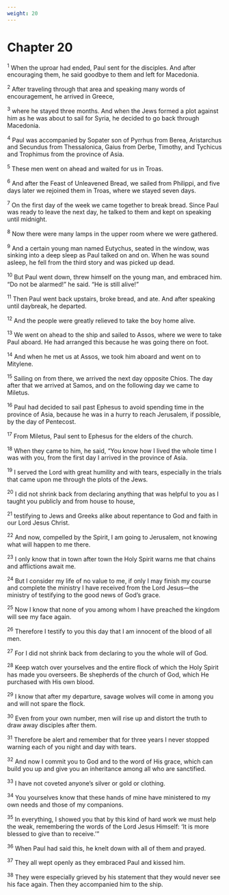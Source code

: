 ```yaml
---
weight: 20
---
```


# Chapter 20

<sup>1</sup> When the uproar had ended, Paul sent for the disciples. And after encouraging them, he said goodbye to them and left for Macedonia. 

<sup>2</sup> After traveling through that area and speaking many words of encouragement, he arrived in Greece, 

<sup>3</sup> where he stayed three months. And when the Jews formed a plot against him as he was about to sail for Syria, he decided to go back through Macedonia. 

<sup>4</sup> Paul was accompanied by Sopater son of Pyrrhus from Berea, Aristarchus and Secundus from Thessalonica, Gaius from Derbe, Timothy, and Tychicus and Trophimus from the province of Asia. 

<sup>5</sup> These men went on ahead and waited for us in Troas. 

<sup>6</sup> And after the Feast of Unleavened Bread, we sailed from Philippi, and five days later we rejoined them in Troas, where we stayed seven days. 

<sup>7</sup> On the first day of the week we came together to break bread. Since Paul was ready to leave the next day, he talked to them and kept on speaking until midnight. 

<sup>8</sup> Now there were many lamps in the upper room where we were gathered. 

<sup>9</sup> And a certain young man named Eutychus, seated in the window, was sinking into a deep sleep as Paul talked on and on. When he was sound asleep, he fell from the third story and was picked up dead. 

<sup>10</sup> But Paul went down, threw himself on the young man, and embraced him. “Do not be alarmed!” he said. “He is still alive!” 

<sup>11</sup> Then Paul went back upstairs, broke bread, and ate. And after speaking until daybreak, he departed. 

<sup>12</sup> And the people were greatly relieved to take the boy home alive. 

<sup>13</sup> We went on ahead to the ship and sailed to Assos, where we were to take Paul aboard. He had arranged this because he was going there on foot. 

<sup>14</sup> And when he met us at Assos, we took him aboard and went on to Mitylene. 

<sup>15</sup> Sailing on from there, we arrived the next day opposite Chios. The day after that we arrived at Samos, and on the following day we came to Miletus. 

<sup>16</sup> Paul had decided to sail past Ephesus to avoid spending time in the province of Asia, because he was in a hurry to reach Jerusalem, if possible, by the day of Pentecost. 

<sup>17</sup> From Miletus, Paul sent to Ephesus for the elders of the church. 

<sup>18</sup> When they came to him, he said, “You know how I lived the whole time I was with you, from the first day I arrived in the province of Asia. 

<sup>19</sup> I served the Lord with great humility and with tears, especially in the trials that came upon me through the plots of the Jews. 

<sup>20</sup> I did not shrink back from declaring anything that was helpful to you as I taught you publicly and from house to house, 

<sup>21</sup> testifying to Jews and Greeks alike about repentance to God and faith in our Lord Jesus Christ. 

<sup>22</sup> And now, compelled by the Spirit, I am going to Jerusalem, not knowing what will happen to me there. 

<sup>23</sup> I only know that in town after town the Holy Spirit warns me that chains and afflictions await me. 

<sup>24</sup> But I consider my life of no value to me, if only I may finish my course and complete the ministry I have received from the Lord Jesus—the ministry of testifying to the good news of God’s grace. 

<sup>25</sup> Now I know that none of you among whom I have preached the kingdom will see my face again. 

<sup>26</sup> Therefore I testify to you this day that I am innocent of the blood of all men. 

<sup>27</sup> For I did not shrink back from declaring to you the whole will of God. 

<sup>28</sup> Keep watch over yourselves and the entire flock of which the Holy Spirit has made you overseers. Be shepherds of the church of God, which He purchased with His own blood. 

<sup>29</sup> I know that after my departure, savage wolves will come in among you and will not spare the flock. 

<sup>30</sup> Even from your own number, men will rise up and distort the truth to draw away disciples after them. 

<sup>31</sup> Therefore be alert and remember that for three years I never stopped warning each of you night and day with tears. 

<sup>32</sup> And now I commit you to God and to the word of His grace, which can build you up and give you an inheritance among all who are sanctified. 

<sup>33</sup> I have not coveted anyone’s silver or gold or clothing. 

<sup>34</sup> You yourselves know that these hands of mine have ministered to my own needs and those of my companions. 

<sup>35</sup> In everything, I showed you that by this kind of hard work we must help the weak, remembering the words of the Lord Jesus Himself: ‘It is more blessed to give than to receive.’” 

<sup>36</sup> When Paul had said this, he knelt down with all of them and prayed. 

<sup>37</sup> They all wept openly as they embraced Paul and kissed him. 

<sup>38</sup> They were especially grieved by his statement that they would never see his face again. Then they accompanied him to the ship. 


